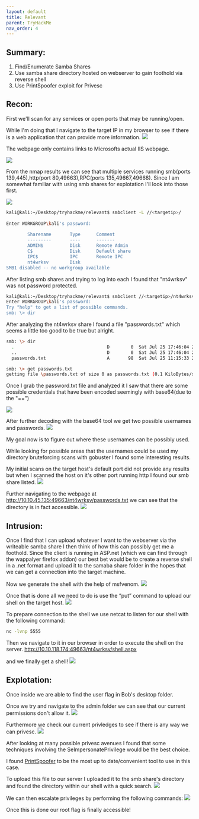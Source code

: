 ```yaml
---
layout: default
title: Relevant
parent: TryHackMe
nav_order: 4
---
```


## [](#header-2)Summary:

1. Find/Enumerate Samba Shares
2. Use samba share directory hosted on webserver to gain foothold via reverse shell 
3. Use PrintSpoofer exploit for Privesc


## [](#header-2)Recon:

First we'll scan for any services or open ports that may be running/open.

While I'm doing that I navigate to the target IP in my browser to see if there is a web application that can provide more information.
![](pictures/website-relevant.png)

The webpage only contains links to Microsofts actual IIS webpage.

![](pictures/website1-relevant.png)

From the nmap results we can see that multiple services running smb(ports 139,445),http(port 80,49663),RPC(ports 135,49667,49668). Since I am somewhat familiar with using smb shares for explotation I'll look into those first.


![](pictures/nmap-relevant.png)




```bash
kali@kali:~/Desktop/tryhackme/relevant$ smbclient -L //<targetip>/ 
                                                                                                                                                                               
Enter WORKGROUP\kali's password:                                                                                                                                                                                                                           
                                                                                                                                                                                                                                                           
        Sharename       Type      Comment                                                                                                                                                                                                                  
        ---------       ----      -------                                                                                                                                                                                                                  
        ADMIN$          Disk      Remote Admin                                                                                                                                                                                                             
        C$              Disk      Default share                                                                                                                                                                                                            
        IPC$            IPC       Remote IPC                                                                                                                                                                                                               
        nt4wrksv        Disk                                                                                                                                                                                                                               
SMB1 disabled -- no workgroup available  
```

After listing smb shares and trying to log into each I found that "nt4wrksv" was not password protected.

```bash
kali@kali:~/Desktop/tryhackme/relevant$ smbclient //<targetip>/nt4wrksv
Enter WORKGROUP\kali's password: 
Try "help" to get a list of possible commands.
smb: \> dir
```


After analyzing the nt4wrksv share I found a file "passwords.txt" which seems a little too good to be true but alright.
```bash
smb: \> dir
  .                                   D        0  Sat Jul 25 17:46:04 2020
  ..                                  D        0  Sat Jul 25 17:46:04 2020
  passwords.txt                       A       98  Sat Jul 25 11:15:33 2020

smb: \> get passwords.txt
getting file \passwords.txt of size 0 as passwords.txt (0.1 KiloBytes/sec) (average 0.1 KiloBytes/sec)

```

Once I grab the password.txt file and analyzed it I saw that there are some possible credentials that have been encoded seemingly with base64(due to the "==")

![](pictures/pass0-relevant.png)

After further decoding with the base64 tool we get two possible usernames and passwords.
![](pictures/pass1-relevant.png)

My goal now is to figure out where these usernames can be possibly used. 

While looking for possible areas that the usernames could be used my directory bruteforcing scans with gobuster I found some interesting results.

My initial scans on the target host's default port did not provide any results but when I scanned the host on it's other port running http I found our smb share listed.
![](pictures/gobuster1-relevant.png)

Further navigating to the webpage at http://10.10.45.135:49663/nt4wrksv/passwords.txt we can see that the directory is in fact accessible.
![](pictures/49663-relevant.png)


## [](#header-2)Intrusion:

Once I find that I can upload whatever I want to the webserver via the writeable samba share I then think of how this can possibly get me a foothold.
Since the client is running in ASP.net (which we can find through the wappalyer firefox addon) our best bet would be to create a reverse shell in a .net format and upload it to the samaba share folder in the hopes that we can get a connection into the target machine.

Now we generate the shell with the help of msfvenom.
![](pictures/msfvenom-relevant.png)

Once that is done all we need to do is use the “put” command to upload our shell on the target host.
![](pictures/shell-relevant.png)

To prepare connection to the shell we use netcat to listen for our shell with the following command:
```bash
nc -lvnp 5555
```


Then we navigate to it in our browser in order to execute the shell on the server.
http://10.10.118.174:49663/nt4wrksv/shell.aspx


and we finally get a shell!
![](pictures/shell1-relevant.png)

## [](#header-2)Explotation:

Once inside we are able to find the user flag in Bob's desktop folder.


Once we try and navigate to the admin folder we can see that our current permissions don't allow it.
![](pictures/admin-relevant.png)


Furthermore we check our current privledges to see if there is any way we can privesc.
![](pictures/admin1-relevant.png)



After looking at many possible privesc avenues I found that some techniques involving the SeImpersonatePrivilege would be the best choice.

I found [PrintSpoofer](https://github.com/dievus/printspoofer) to be the most up to date/convenient tool to use in this case.

To upload this file to our server I uploaded it to the smb share's directory and found the directory within our shell with a quick search. 
![](pictures/find-relevant.png)


We can then escalate privileges by performing the following commands:
![](pictures/root-relevant.png)

Once this is done our root flag is finally accessible!



